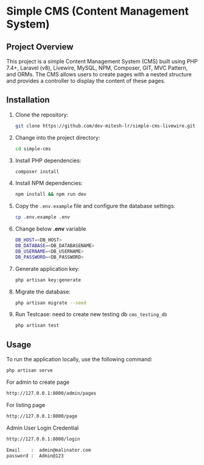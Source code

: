 # Simple CMS (Content Management System)

## Project Overview

This project is a simple Content Management System (CMS) built using PHP 7.4+, Laravel (v8), Livewire, MySQL, NPM, Composer, GIT, MVC Pattern, and ORMs. The CMS allows users to create pages with a nested structure and provides a controller to display the content of these pages.


## Installation

1. Clone the repository:

    ```bash
    git clone https://github.com/dev-mitesh-lr/simple-cms-livewire.git
    ```

2. Change into the project directory:

    ```bash
    cd simple-cms
    ```

3. Install PHP dependencies:

    ```bash
    composer install
    ```

4. Install NPM dependencies:

    ```bash
    npm install && npm run dev
    ```

5. Copy the `.env.example` file and configure the database settings:

    ```bash
    cp .env.example .env
    ```
6. Change below **.env** variable 

    ```sh
    DB_HOST=<DB_HOST>
    DB_DATABASE=<DB_DATABASENAME>
    DB_USERNAME=<DB_USERNAME>
    DB_PASSWORD=<DB_PASSWORD>
    ```

7. Generate application key:

    ```bash
    php artisan key:generate
    ```

8. Migrate the database:

    ```bash
    php artisan migrate --seed
    ```
    
9. Run Testcase: need to create new testing db `cms_testing_db`

    ```bash
    php artisan test
    ```

## Usage

To run the application locally, use the following command:

```bash
php artisan serve 
```

For admin to create page
```bash
http://127.0.0.1:8000/admin/pages
```


For listing page
```bash
http://127.0.0.1:8000/page
```

Admin User Login Credential
```bash
http://127.0.0.1:8000/login

Email    :  admin@malinator.com
password :  Admin@123
```

